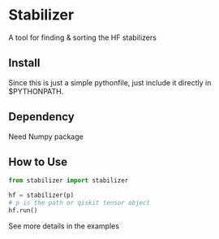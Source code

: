 # Stabilizer
A tool for finding & sorting the HF stabilizers

## Install
Since this is just a simple pythonfile, just include it directly in $PYTHONPATH.

## Dependency
Need Numpy package

## How to Use
``` python
from stabilizer import stabilizer

hf = stabilizer(p)
# p is the path or qiskit tensor object
hf.run()
```
See more details in the examples
